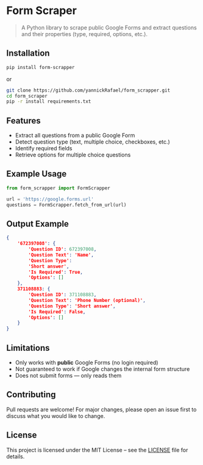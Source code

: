 # Form Scraper

> A Python library to scrape public Google Forms and extract questions and their properties (type, required, options, etc.).

## Installation

```bash
pip install form-scrapper
````
or

```bash
git clone https://github.com/yannickRafael/form_scrapper.git
cd form_scraper
pip -r install requirements.txt
```

## Features

* Extract all questions from a public Google Form
* Detect question type (text, multiple choice, checkboxes, etc.)
* Identify required fields
* Retrieve options for multiple choice questions

## Example Usage

```python
from form_scrapper import FormScrapper

url = 'https://google.forms.url'
questions = FormScrapper.fetch_from_url(url)
```

## Output Example

```json
{
    '672397008': {
        'Question ID': 672397008, 
        'Question Text': 'Name', 
        'Question Type': 
        'Short answer', 
        'Is Required': True, 
        'Options': []
    },
    371108883: {
        'Question ID': 371108883, 
        'Question Text': 'Phone Number (optional)', 
        'Question Type': 'Short answer', 
        'Is Required': False, 
        'Options': []
    }
}
```

## Limitations

* Only works with **public** Google Forms (no login required)
* Not guaranteed to work if Google changes the internal form structure
* Does not submit forms — only reads them


## Contributing

Pull requests are welcome! For major changes, please open an issue first to discuss what you would like to change.

## License

This project is licensed under the MIT License – see the [LICENSE](LICENSE) file for details.

```